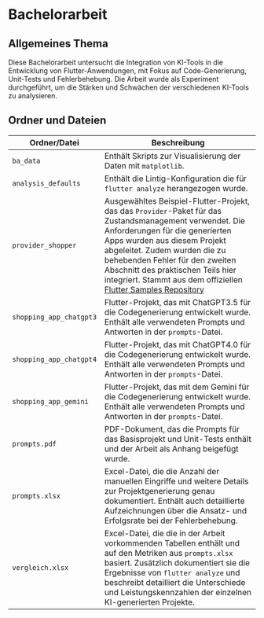 
# Bachelorarbeit

## Allgemeines Thema

Diese Bachelorarbeit untersucht die Integration von KI-Tools in die Entwicklung von Flutter-Anwendungen, mit Fokus auf Code-Generierung, Unit-Tests und Fehlerbehebung. Die Arbeit wurde als Experiment durchgeführt, um die Stärken und Schwächen der verschiedenen KI-Tools zu analysieren.


## Ordner und Dateien  
  
| Ordner/Datei                | Beschreibung                                                                             |  
|-----------------------------|------------------------------------------------------------------------------------------|  
| `ba_data`                   | Enthält Skripts zur Visualisierung der Daten mit `matplotlib`.|  
| `analysis_defaults`         | Enthält die Lintig-Konfiguration die für `flutter analyze` herangezogen wurde.           |  
| `provider_shopper`          | Ausgewähltes Beispiel-Flutter-Projekt, das das `Provider`-Paket für das Zustandsmanagement verwendet. Die Anforderungen für die generierten Apps wurden aus diesem Projekt abgeleitet. Zudem wurden die zu behebenden Fehler für den zweiten Abschnitt des praktischen Teils hier integriert. Stammt aus dem offiziellen [Flutter Samples Repository](https://github.com/flutter/samples/tree/main/provider_shopper)   |  
| `shopping_app_chatgpt3`     | Flutter-Projekt, das mit ChatGPT3.5 für die Codegenerierung entwickelt wurde. Enthält alle verwendeten Prompts und Antworten in der `prompts`-Datei.          |  
| `shopping_app_chatgpt4`     | Flutter-Projekt, das mit ChatGPT4.0 für die Codegenerierung entwickelt wurde. Enthält alle verwendeten Prompts und Antworten in der `prompts`-Datei.            |  
| `shopping_app_gemini`       | Flutter-Projekt, das mit dem Gemini für die Codegenerierung entwickelt wurde. Enthält alle verwendeten Prompts und Antworten  in der `prompts`-Datei.  |  
| `prompts.pdf`               | PDF-Dokument, das die Prompts für das Basisprojekt und Unit-Tests enthält und der Arbeit als Anhang beigefügt wurde.  
| `prompts.xlsx`              | Excel-Datei, die die Anzahl der manuellen Eingriffe und weitere Details zur Projektgenerierung genau dokumentiert. Enthält auch detaillierte Aufzeichnungen über die Ansatz- und Erfolgsrate bei der Fehlerbehebung.            |  
| `vergleich.xlsx`            | Excel-Datei, die die in der Arbeit vorkommenden Tabellen enthält und auf den Metriken aus `prompts.xlsx` basiert. Zusätzlich dokumentiert sie die Ergebnisse von `flutter analyze` und beschreibt detailliert die Unterschiede und Leistungskennzahlen der einzelnen KI-generierten Projekte. |  
  
